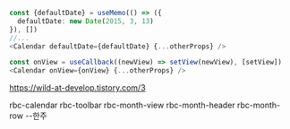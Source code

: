 ```ts
const {defaultDate} = useMemo(() => ({
  defaultDate: new Date(2015, 3, 13)
}), [])
//...
<Calendar defaultDate={defaultDate} {...otherProps} />
```

```ts
const onView = useCallback((newView) => setView(newView), [setView])
<Calendar onView={onView} {...otherProps} />
```


https://wild-at-develop.tistory.com/3



rbc-calendar
	rbc-toolbar
	rbc-month-view
		rbc-month-header
		rbc-month-row  --한주
		
		